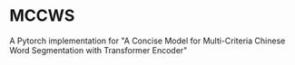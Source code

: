 # MCCWS
 A Pytorch implementation for "A Concise Model for Multi-Criteria Chinese Word Segmentation with Transformer Encoder"
